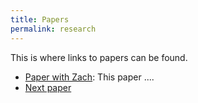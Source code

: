 ```yaml
---
title: Papers
permalink: research
---
```


This is where links to papers can be found.


- [Paper with Zach](/papers/Contextualizing_elasticities_for_policy_making_Capital_gains.pdf): This paper ....
- [Next paper](/404.html)

